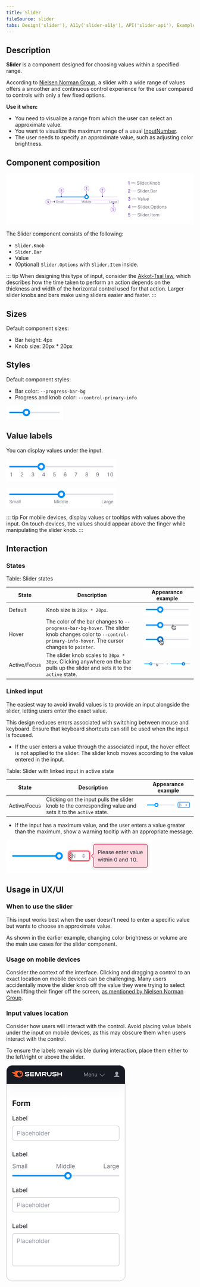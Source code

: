 ```yaml
---
title: Slider
fileSource: slider
tabs: Design('slider'), A11y('slider-a11y'), API('slider-api'), Example('slider-code'), Changelog('slider-changelog')
---
```


## Description

**Slider** is a component designed for choosing values within a specified range.

According to [Nielsen Norman Group](https://www.nngroup.com/articles/sliders-knobs/),
a slider with a wide range of values offers a smoother and continuous control experience for the user
compared to controls with only a few fixed options.

**Use it when:**

- You need to visualize a range from which the user can select an approximate value.
- You want to visualize the maximum range of a usual [InputNumber](/components/input-number/input-number).
- The user needs to specify an approximate value, such as adjusting color brightness.

## Component composition

![](static/slider-composition.png)

The Slider component consists of the following:

- `Slider.Knob`
- `Slider.Bar`
- Value
- (Optional) `Slider.Options` with `Slider.Item` inside.

::: tip
When designing this type of input, consider the [Akkot-Tsai law](https://en.wikipedia.org/wiki/Steering_law),
which describes how the time taken to perform an action depends on the thickness and width of the horizontal control used for that action.
Larger slider knobs and bars make using sliders easier and faster.
:::

## Sizes

Default component sizes:

- Bar height: 4px
- Knob size: 20px * 20px

## Styles

Default component styles:

- Bar color: `--progress-bar-bg`
- Progress and knob color: `--control-primary-info`

![](static/default.png)

## Value labels

You can display values under the input.

![](static/value-labels.png)

![](static/value-labels2.png)

::: tip
For mobile devices, display values or tooltips with values above the input.
On touch devices, the values should appear above the finger while manipulating the slider knob.
:::

## Interaction

### States

Table: Slider states

| State        | Description         | Appearance example         |
| ------------ | ------------------- | -------------------------- |
| Default      | Knob size is `20px * 20px`.        | ![](static/default.png)      |
| Hover        | The color of the bar changes to `--progress-bar-bg-hover`. The slider knob changes color to `--control-primary-info-hover`. The cursor changes to `pointer`. | ![](static/bar-hover.png) ![](static/hover.png) |
| Active/Focus | The slider knob scales to `30px * 30px`. Clicking anywhere on the bar pulls up the slider and sets it to the `active` state.   | ![](static/active.png)      |

### Linked input

The easiest way to avoid invalid values is to provide an input alongside the slider,
letting users enter the exact value.

This design reduces errors associated with switching between mouse and keyboard.
Ensure that keyboard shortcuts can still be used when the input is focused.

- If the user enters a value through the associated input,
the hover effect is not applied to the slider.
The slider knob moves according to the value entered in the input.

Table: Slider with linked input in active state

| State        | Description          | Appearance example   |
| ------------ | -------------------- | -------------------- |
| Active/Focus | Clicking on the input pulls the slider knob to the corresponding value and sets it to the `active` state. | ![](static/linked-input.png) |

- If the input has a maximum value, and the user enters a value greater than the maximum,
show a warning tooltip with an appropriate message.

![](static/maximum.png)

## Usage in UX/UI

### When to use the slider

This input works best when the user doesn't need to enter a specific value
but wants to choose an approximate value.

As shown in the earlier example, changing color brightness or volume
are the main use cases for the slider component.

### Usage on mobile devices

Consider the context of the interface.
Clicking and dragging a control to an exact location on mobile devices can be challenging.
Many users accidentally move the slider knob off the value they were trying to select
when lifting their finger off the screen, [as mentioned by Nielsen Norman Group](https://www.nngroup.com/articles/sliders-knobs/).

### Input values location

Consider how users will interact with the control.
Avoid placing value labels under the input on mobile devices,
as this may obscure them when users interact with the control.

To ensure the labels remain visible during interaction,
place them either to the left/right or above the slider.

![](static/mobile.png)

